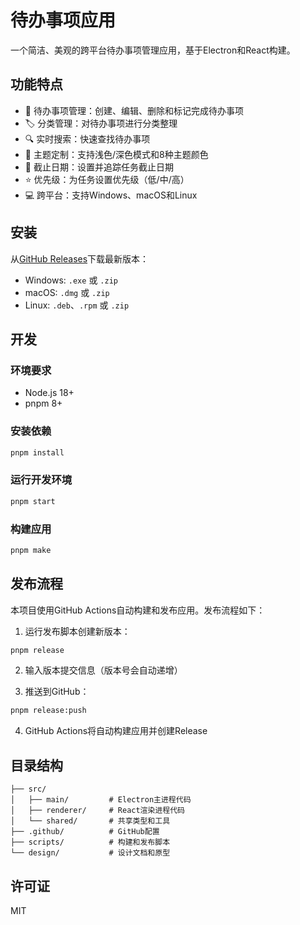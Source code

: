 # 待办事项应用

一个简洁、美观的跨平台待办事项管理应用，基于Electron和React构建。

## 功能特点

- 📝 待办事项管理：创建、编辑、删除和标记完成待办事项
- 🏷️ 分类管理：对待办事项进行分类整理
- 🔍 实时搜索：快速查找待办事项
- 🎨 主题定制：支持浅色/深色模式和8种主题颜色
- 📅 截止日期：设置并追踪任务截止日期
- ⭐ 优先级：为任务设置优先级（低/中/高）
- 💻 跨平台：支持Windows、macOS和Linux

## 安装

从[GitHub Releases](https://github.com/xinguo/todo-app-electron/releases)下载最新版本：

- Windows: `.exe` 或 `.zip`
- macOS: `.dmg` 或 `.zip`
- Linux: `.deb`、`.rpm` 或 `.zip`

## 开发

### 环境要求

- Node.js 18+
- pnpm 8+

### 安装依赖

```bash
pnpm install
```

### 运行开发环境

```bash
pnpm start
```

### 构建应用

```bash
pnpm make
```

## 发布流程

本项目使用GitHub Actions自动构建和发布应用。发布流程如下：

1. 运行发布脚本创建新版本：

```bash
pnpm release
```

2. 输入版本提交信息（版本号会自动递增）

3. 推送到GitHub：

```bash
pnpm release:push
```

4. GitHub Actions将自动构建应用并创建Release

## 目录结构

```
├── src/
│   ├── main/         # Electron主进程代码
│   ├── renderer/     # React渲染进程代码
│   └── shared/       # 共享类型和工具
├── .github/          # GitHub配置
├── scripts/          # 构建和发布脚本
└── design/           # 设计文档和原型
```

## 许可证

MIT